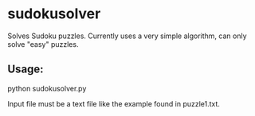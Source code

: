 # sudokusolver

Solves Sudoku puzzles. Currently uses a very simple algorithm, can only solve "easy" puzzles.

## Usage:

python sudokusolver.py <inputfile>

Input file must be a text file like the example found in puzzle1.txt.
